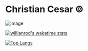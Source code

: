 # Christian Cesar ©️



![image](https://github-readme-stats.vercel.app/api?username=christiancesar&show_icons=true&theme=react&include_all_commits=true&count_private=true)

[![willianrod's wakatime stats](https://github-readme-stats.vercel.app/api/wakatime?username=christiancesar&theme=react)](https://github.com/anuraghazra/github-readme-stats)

[![Top Langs](https://github-readme-stats.vercel.app/api/top-langs/?username=christiancesar&theme=react&layout=compact)](https://github.com/anuraghazra/github-readme-stats)


